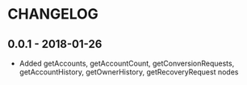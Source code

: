 CHANGELOG
=========

## 0.0.1 - 2018-01-26
- Added getAccounts, getAccountCount, getConversionRequests, getAccountHistory, getOwnerHistory, getRecoveryRequest nodes